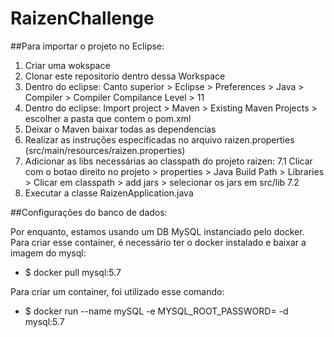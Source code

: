 # RaizenChallenge

##Para importar o projeto no Eclipse:

1. Criar uma wokspace
2. Clonar este repositorio dentro dessa Workspace
3. Dentro do eclipse: Canto superior > Eclipse > Preferences > Java > Compiler > Compiler Compilance Level > 11
4. Dentro do eclipse: Import project > Maven > Existing Maven Projects > escolher a pasta que contem o pom.xml
5. Deixar o Maven baixar todas as dependencias
6. Realizar as instruções especificadas no arquivo raizen.properties (src/main/resources/raizen.properties)
7. Adicionar as libs necessárias ao classpath do projeto raizen:
7.1 Clicar com o botao direito no projeto > properties > Java Build Path > Libraries > Clicar em classpath > add jars > selecionar os jars em src/lib
7.2 
8. Executar a classe RaizenApplication.java

##Configurações do banco de dados:

Por enquanto, estamos usando um DB MySQL instanciado pelo docker.
Para criar esse container, é necessário ter o docker instalado e baixar a imagem do mysql:
- $ docker pull mysql:5.7

Para criar um container, foi utilizado esse comando:
- $ docker run --name mySQL -e MYSQL_ROOT_PASSWORD=<SENHA DO DB AQUI> -d mysql:5.7


